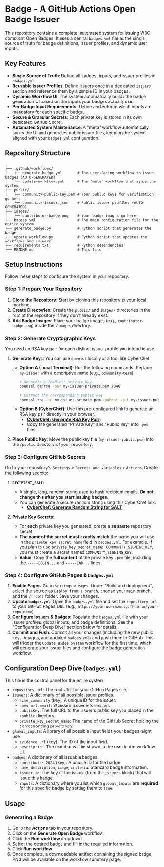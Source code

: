 # Badge - A GitHub Actions Open Badge Issuer

This repository contains a complete, automated system for issuing W3C-compliant Open Badges. It uses a central `badges.yml` file as the single source of truth for badge definitions, issuer profiles, and dynamic user inputs.

## Key Features

* **Single Source of Truth**: Define all badges, inputs, and issuer profiles in `badges.yml`.
* **Reusable Issuer Profiles**: Define issuers once in a dedicated `issuers` section and reference them by a simple ID in your badges.
* **Dynamic Workflow UI**: The system automatically builds the badge generation UI based on the inputs your badges actually use.
* **Per-Badge Input Requirements**: Define and enforce which inputs are mandatory for each specific badge.
* **Secure & Granular Secrets**: Each private key is stored in its own dedicated GitHub Secret.
* **Automated System Maintenance**: A "meta" workflow automatically syncs the UI and generates public issuer files, keeping the system aligned with your `badges.yml` configuration.

## Repository Structure

```
.
├── .github/workflows/
│   ├── generate-badge.yml       # The user-facing workflow to issue badges (AUTO-GENERATED)
│   └── update-workflow.yml      # The "meta" workflow that syncs the system
├── public/
│   ├── community-public-key.pem # Your public keys for verification go here
│   └── community-issuer.json    # Public issuer profiles (AUTO-GENERATED)
├── images/
│   └── contributor-badge.png    # Your badge images go here
├── badges.yml                   # The main configuration file for the entire system
├── generate_badge.py            # Python script that generates the badge
├── update_workflow.py           # Python script that updates the workflows and issuers
├── requirements.txt             # Python dependencies
└── README.md                    # This file
```

## Setup Instructions

Follow these steps to configure the system in your repository.

### Step 1: Prepare Your Repository

1.  **Clone the Repository**: Start by cloning this repository to your local machine.
2.  **Create Directories**: Create the `public/` and `images/` directories in the root of the repository if they don't already exist.
3.  **Add Badge Images**: Place your badge images (e.g., `contributor-badge.png`) inside the `/images` directory.

### Step 2: Generate Cryptographic Keys

You need an RSA key pair for each distinct issuer profile you intend to use.

1.  **Generate Keys**: You can use `openssl` locally or a tool like CyberChef.
    * **Option A (Local Terminal)**: Run the following commands. Replace `my-issuer` with a descriptive name (e.g., `community-team`).
        ```bash
        # Generate a 2048-bit private key
        openssl genrsa -out my-issuer-private.pem 2048

        # Extract the corresponding public key
        openssl rsa -in my-issuer-private.pem -pubout -out my-issuer-public.pem
        ```
    * **Option B (CyberChef)**: Use this pre-configured link to generate an RSA key pair directly in your browser.
        * [**CyberChef: Generate RSA Key Pair**](https://gchq.github.io/CyberChef/#recipe=Generate_RSA_Key_Pair('2048','PEM')&oeol=CRLF))
        * Copy the generated "Private Key" and "Public Key" into `.pem` files.

2.  **Place Public Key**: Move the public key file (`my-issuer-public.pem`) into the `/public` directory of your repository.

### Step 3: Configure GitHub Secrets

Go to your repository's `Settings` > `Secrets and variables` > `Actions`. Create the following secrets:

1.  **`RECIPIENT_SALT`**:
    * A single, long, random string used to hash recipient emails. **Do not change this after you start issuing badges.**
    * You can generate a secure random string using this CyberChef link:
        * [**CyberChef: Generate Random String for SALT**](https://gchq.github.io/CyberChef/#recipe=Pseudo-Random_Number_Generator(256,'Hex'))

2.  **Private Key Secrets**:
    * For **each** private key you generated, create a **separate** repository secret.
    * **The name of the secret must exactly match** the name you will use in the `private_key_secret_name` field in `badges.yml`. For example, if you plan to use `private_key_secret_name: COMMUNITY_SIGNING_KEY`, you must create a secret named `COMMUNITY_SIGNING_KEY`.
    * **Value**: Copy the **full content** of the private key `.pem` file, including the `-----BEGIN...` and `-----END...` lines.

### Step 4: Configure GitHub Pages & `badges.yml`

1.  **Enable Pages**: Go to `Settings` > `Pages`. Under "Build and deployment", select the source as `Deploy from a branch`, choose your `main` branch, and the `/(root)` folder. Save your changes.
2.  **Update `badges.yml`**: Open the `badges.yml` file and set the `repository_url` to your GitHub Pages URL (e.g., `https://your-username.github.io/your-repo-name`).
3.  **Configure Issuers & Badges**: Populate the `badges.yml` file with your issuer profiles, global inputs, and badge definitions. See the "Configuration Deep Dive" section below for details.
4.  **Commit and Push**: Commit all your changes (including the new public keys, images, and updated `badges.yml`) and push them to GitHub. This will trigger the `Update Badge System` workflow for the first time, which will generate your issuer files and configure the badge generation workflow.

## Configuration Deep Dive (`badges.yml`)

This file is the control panel for the entire system.

* `repository_url`: The root URL for your GitHub Pages site.
* `issuers`: A dictionary of all possible issuer profiles.
    * `acme_community` (key): A unique ID for the issuer.
    * `name`, `url`, `email`: Standard issuer information.
    * `publicKey`: The full URL to the issuer's public key you placed in the `/public` directory.
    * `private_key_secret_name`: The name of the GitHub Secret holding the corresponding private key.
* `global_inputs`: A library of all possible input fields your badges might use.
    * `evidence_url` (key): The ID of the input field.
    * `description`: The text that will be shown to the user in the workflow UI.
* `badges`: A dictionary of all issuable badges.
    * `contributor-2024` (key): A unique ID for the badge.
    * `name`, `description`, `image`, `criteria`: Standard badge information.
    * `issuer_id`: The key of the issuer (from the `issuers` block) that will issue this badge.
    * `inputs`: A dictionary where you list which `global_inputs` are **required** for this specific badge by setting them to `true`.

## Usage

### Generating a Badge

1.  Go to the **Actions** tab in your repository.
2.  Click on the **Generate Open Badge** workflow.
3.  Click the **Run workflow** dropdown.
4.  Select the desired badge and fill in the required information.
5.  Click **Run workflow**.
6.  Once complete, a downloadable artifact containing the signed badge PNG will be available on the workflow summary page.
